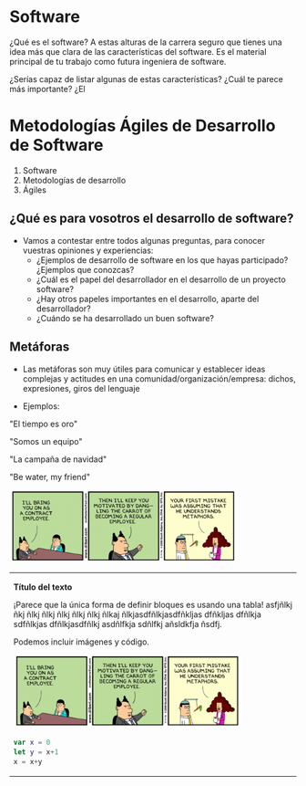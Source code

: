 

# Software #

¿Qué es el software? A estas alturas de la carrera seguro que tienes
una idea más que clara de las características del software. Es el
material principal de tu trabajo como futura ingeniera de software.

¿Serías capaz de listar algunas de estas características? ¿Cuál te
parece más importante? ¿El 


# Metodologías Ágiles de Desarrollo de Software #

1. Software
2. Metodologías de desarrollo
3. Ágiles

## ¿Qué es para vosotros el desarrollo de software? ##

- Vamos a contestar entre todos algunas preguntas, para conocer
vuestras opiniones y experiencias:  
    - ¿Ejemplos de desarrollo de software en los que hayas
    participado? ¿Ejemplos que conozcas?
    - ¿Cuál es el papel del desarrollador en el desarrollo de un
    proyecto software? 
    - ¿Hay otros papeles importantes en el desarrollo, aparte del
    desarrollador?
    - ¿Cuándo se ha desarrollado un buen software?
    
## Metáforas ##

- Las metáforas son muy útiles para comunicar y establecer ideas
  complejas y actitudes en una comunidad/organización/empresa: dichos,
  expresiones, giros del lenguaje
  
- Ejemplos:

"El tiempo es oro"

"Somos un equipo"

"La campaña de navidad"

"Be water, my friend"

<img src="./dilbert1.png" width="400px"/>


<table>
<tr><td>

**Título del texto**


¡Parece que la única forma de definir bloques es usando una tabla!
asfjñlkj ñkj ñlkj ñlkj ñlkj ñlkj ñlkj ñlkaj ñlkjasdfñlkjasdfñkljas
dfñkljas dfñlkja sdfñlkjas dfñlkjasdfñlkj asdñlfkja sdñlfkj añsldkfja
ñsdfj.

Podemos incluir imágenes y código.

<img src="./dilbert1.png" width="400px"/>

```swift
var x = 0
let y = x+1
x = x+y
```

</td></tr></table>




